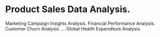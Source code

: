 # Product Sales Data Analysis.
Marketing Campaign Insights Analysis.
Financial Performance Analysis.
Customer Churn Analysis. ...
Global Health Expenditure Analysis.
